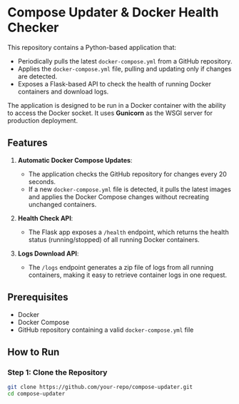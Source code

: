 <!-- @format -->

# Compose Updater & Docker Health Checker

This repository contains a Python-based application that:

- Periodically pulls the latest `docker-compose.yml` from a GitHub repository.
- Applies the `docker-compose.yml` file, pulling and updating only if changes are detected.
- Exposes a Flask-based API to check the health of running Docker containers and download logs.

The application is designed to be run in a Docker container with the ability to access the Docker socket. It uses **Gunicorn** as the WSGI server for production deployment.

## Features

1. **Automatic Docker Compose Updates**:

   - The application checks the GitHub repository for changes every 20 seconds.
   - If a new `docker-compose.yml` file is detected, it pulls the latest images and applies the Docker Compose changes without recreating unchanged containers.

2. **Health Check API**:

   - The Flask app exposes a `/health` endpoint, which returns the health status (running/stopped) of all running Docker containers.

3. **Logs Download API**:
   - The `/logs` endpoint generates a zip file of logs from all running containers, making it easy to retrieve container logs in one request.

## Prerequisites

- Docker
- Docker Compose
- GitHub repository containing a valid `docker-compose.yml` file

## How to Run

### Step 1: Clone the Repository

```bash
git clone https://github.com/your-repo/compose-updater.git
cd compose-updater
```
